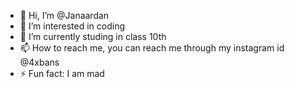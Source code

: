 - 👋 Hi, I’m @Janaardan
- 👀 I’m interested in coding
- 🌱 I’m currently studing in class 10th
- 📫 How to reach me, you can reach me through my instagram id @4xbans
- ⚡ Fun fact: I am mad 

<!---
Janaarda/Janaarda is a ✨ special ✨ repository because its `README.md` (this file) appears on your GitHub profile.
You can click the Preview link to take a look at your changes.
--->
